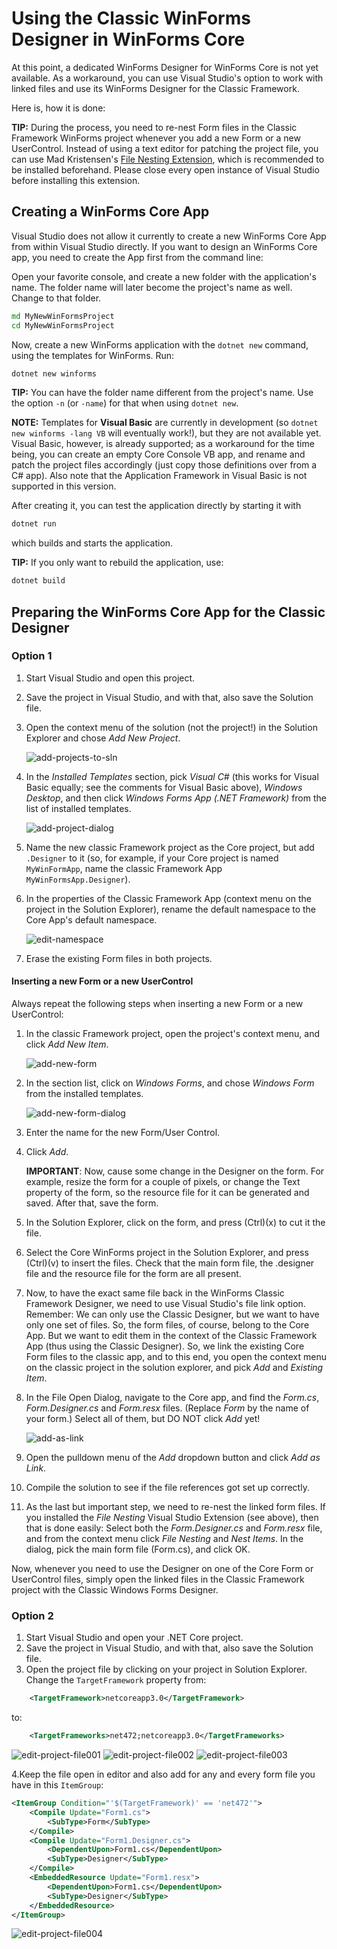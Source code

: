 # Using the Classic WinForms Designer in WinForms Core

At this point, a dedicated WinForms Designer for WinForms Core is not yet available. As a workaround, you can use Visual Studio's option to work with linked files and use its WinForms Designer for the Classic Framework.

Here is, how it is done:

**TIP:** During the process, you need to re-nest Form files in the Classic Framework WinForms project whenever you add a new Form or a new UserControl. Instead of using a text editor for patching the project file, you can use Mad Kristensen's [File Nesting Extension][file-nesting-extension], which is recommended to be installed beforehand. Please close every open instance of Visual Studio before installing this extension.

## Creating a WinForms Core App

Visual Studio does not allow it currently to create a new WinForms Core App from within Visual Studio directly. If you want to design an WinForms Core app, you need to create the App first from the command line:

Open your favorite console, and create a new folder with the application's name. The folder name will later become the project's name as well. Change to that folder.

```cmd
md MyNewWinFormsProject
cd MyNewWinFormsProject
```

Now, create a new WinForms application with the `dotnet new` command, using the templates for WinForms. Run:

```cmd
dotnet new winforms
```

**TIP:** You can have the folder name different from the project's name. Use the option `-n` (or `-name`) for that when using `dotnet new`.

**NOTE:** Templates for **Visual Basic** are currently in development (so `dotnet new winforms -lang VB` will eventually work!), but they are not available yet. Visual Basic, however, is already supported; as a workaround for the time being, you can create an empty Core Console VB app, and rename and patch the project files accordingly (just copy those definitions over from a C# app). Also note that the Application Framework in Visual Basic is not supported in this version.

After creating it, you can test the application directly by starting it with

```cmd
dotnet run
```

which builds and starts the application.

**TIP:** If you only want to rebuild the application, use:

```cmd
dotnet build
```

## Preparing the WinForms Core App for the Classic Designer

### Option 1

1. Start Visual Studio and open this project.
1. Save the project in Visual Studio, and with that, also save the Solution file.
1. Open the context menu of the solution (not the project!) in the Solution Explorer and chose *Add New Project*.

    ![add-projects-to-sln][add-projects-to-sln]

1. In the *Installed Templates* section, pick *Visual C#* (this works for Visual Basic equally; see the comments for Visual Basic above), *Windows Desktop*, and then click *Windows Forms App (.NET Framework)* from the list of installed templates.

    ![add-project-dialog][add-project-dialog]

1. Name the new classic Framework project as the Core project, but add `.Designer` to it (so, for example, if your Core project is named `MyWinFormApp`, name the classic Framework App `MyWinFormsApp.Designer`).

1. In the properties of the Classic Framework App (context menu on the project in the Solution Explorer), rename the default namespace to the Core App's default namespace.

    ![edit-namespace][edit-namespace]

1. Erase the existing Form files in both projects.

#### Inserting a new Form or a new UserControl

Always repeat the following steps when inserting a new Form or a new UserControl:

1. In the classic Framework project, open the project's context menu, and click *Add New Item*.

    ![add-new-form][add-new-form]

1. In the section list, click on *Windows Forms*, and chose *Windows Form* from the installed templates.

    ![add-new-form-dialog][add-new-form-dialog]

1. Enter the name for the new Form/User Control.

1. Click *Add*.

   **IMPORTANT**: Now, cause some change in the Designer on the form. For example, resize the form for a couple of pixels, or change the Text property of the form, so the resource file for it can be generated and saved. After that, save the form.

1. In the Solution Explorer, click on the form, and press (Ctrl)(x) to cut it the file.

1. Select the Core WinForms project in the Solution Explorer, and press (Ctrl)(v) to insert the files. Check that the main form file, the .designer file and the resource file for the form are all present.

1. Now, to have the exact same file back in the WinForms Classic Framework Designer, we need to use Visual Studio's file link option. Remember: We can only use the Classic Designer, but we want to have only one set of files. So, the form files, of course, belong to the Core App. But we want to edit them in the context of the Classic Framework App (thus using the Classic Designer). So, we link the existing Core Form files to the classic app, and to this end, you open the context menu on the classic project in the solution explorer, and pick *Add* and *Existing Item*.

1. In the File Open Dialog, navigate to the Core app, and find the *Form.cs*, *Form.Designer.cs* and *Form.resx* files. (Replace *Form* by the name of your form.) Select all of them, but DO NOT click *Add* yet!

    ![add-as-link][add-as-link]

1. Open the pulldown menu of the *Add* dropdown button and click *Add as Link*.

1. Compile the solution to see if the file references got set up correctly.

1. As the last but important step, we need to re-nest the linked form files. If you installed the *File Nesting* Visual Studio Extension (see above), then that is done easily: Select both the *Form.Designer.cs* and *Form.resx* file, and from the context menu click *File Nesting* and *Nest Items*. In the dialog, pick the main form file (Form.cs), and click OK.

Now, whenever you need to use the Designer on one of the Core Form or UserControl files, simply open the linked files in the Classic Framework project with the Classic Windows Forms Designer.

### Option 2

1. Start Visual Studio and open your .NET Core project.
1. Save the project in Visual Studio, and with that, also save the Solution file.
1. Open the project file by clicking on your project in Solution Explorer. Change the ``TargetFramework`` property from:

```xml
    <TargetFramework>netcoreapp3.0</TargetFramework>
```

to:

```xml
    <TargetFrameworks>net472;netcoreapp3.0</TargetFrameworks>
```

![edit-project-file001][edit-project-file001]
![edit-project-file002][edit-project-file002]
![edit-project-file003][edit-project-file003]

4.Keep the file open in editor and also add for any and every form file you have in this ``ItemGroup``:

```xml
<ItemGroup Condition="'$(TargetFramework)' == 'net472'">
    <Compile Update="Form1.cs">
        <SubType>Form</SubType>
    </Compile>
    <Compile Update="Form1.Designer.cs">
        <DependentUpon>Form1.cs</DependentUpon>
        <SubType>Designer</SubType>
    </Compile>
    <EmbeddedResource Update="Form1.resx">
        <DependentUpon>Form1.cs</DependentUpon>
        <SubType>Designer</SubType>
    </EmbeddedResource>
</ItemGroup>
```

![edit-project-file004][edit-project-file004]

[comment]: <> (URI Links)

[file-nesting-extension]: https://marketplace.visualstudio.com/items?itemName=MadsKristensen.FileNesting

[comment]: <> (Images)

[add-projects-to-sln]: images/add-project-to-sln.png
[add-project-dialog]: images/add-project-dialog.png
[edit-namespace]: images/edit-namespace.png
[add-new-form]: images/add-new-form.png
[add-new-form-dialog]: images/add-new-form-dialog.png
[add-as-link]: images/add-as-link.png
[edit-project-file001]: images/edit-project-file001.png
[edit-project-file002]: images/edit-project-file002.png
[edit-project-file003]: images/edit-project-file003.png
[edit-project-file004]: images/edit-project-file004.png
